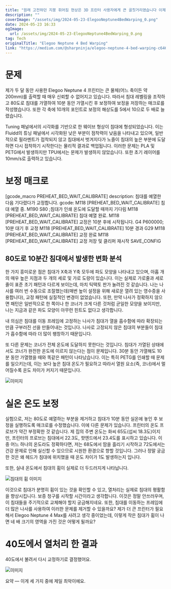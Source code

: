 ```yaml
---
title: "원래 고전하던 지붕 휘어짐 현상은 3D 프린터 사용자에게 큰 골칫거리였습니다 이제 Elegoo Neptune 4의 침대 휘어짐 문제를 해결하는 방법을 알아보겠습니다"
description: ""
coverImage: "/assets/img/2024-05-23-ElegooNeptune4BedWarping_0.png"
date: 2024-05-23 16:33
ogImage:
  url: /assets/img/2024-05-23-ElegooNeptune4BedWarping_0.png
tag: Tech
originalTitle: "Elegoo Neptune 4 Bed Warping"
link: "https://medium.com/@sharpninja/elegoo-neptune-4-bed-warping-c646633a4fb5"
---
```


# 문제

제가 두 달 동안 사용한 Elegoo Neptune 4 프린터는 큰 물체(어느 축이든 약 200mm)를 출력할 때 매우 신뢰할 수 없어지고 있습니다. 따라서 침대 레벨링을 조작하고 80도로 침대를 가열하여 10분 동안 가열시킨 후 보정하여 보정을 저장하는 매크로를 작성했습니다. 또한 각 축에 10개의 포인트로 보정의 해상도를 5에서 10으로 두 배로 늘렸습니다.

Tuning 패널에서의 시각화를 기반으로 한 웨이브 형상이 침대에 형성되었습니다. 이는 Fluidd의 튜닝 패널에서 시각화된 낮은 부분이 점착력이 낮음을 나타내고 있으며, 일반적으로 필라멘트가 접착되지 않고 침대에서 벗겨지다가 노즐이 침대의 높은 부분에 도달하면 다시 접착하기 시작한다는 물리적 결과로 백업됩니다. 이러한 문제는 PLA 및 PETG에서 발생하지만 TPU에서는 문제가 발생하지 않았습니다. 또한 초기 레이어를 10mm/s로 출력하고 있습니다.

# 보정 매크로

<div class="content-ad"></div>

[gcode_macro PREHEAT_BED_WAIT_CALIBRATE]
description: 침대를 예열한 다음 기다렸다가 교정합니다.
gcode:
M118 [PREHEAT_BED_WAIT_CALIBRATE] 침대 예열 중.
M190 S80 ;침대가 인쇄 온도에 도달할 때까지 기다림
M118 [PREHEAT_BED_WAIT_CALIBRATE] 침대 예열 완료.
M118 [PREHEAT_BED_WAIT_CALIBRATE] 교정은 10분 후에 시작됩니다.
G4 P600000; 10분 대기 후 교정
M118 [PREHEAT_BED_WAIT_CALIBRATE] 10분 경과
G29
M118 [PREHEAT_BED_WAIT_CALIBRATE] 교정 완료
M118 [PREHEAT_BED_WAIT_CALIBRATE] 교정 저장 및 클리퍼 재시작
SAVE_CONFIG

## 80도로 10분간 침대에서 발생한 변화 분석

한 가지 흥미로운 점은 침대가 X축과 Y축 모두에 파도 모양을 나타내고 있으며, 아홉 개의 매우 높은 지점과 두 개의 세로 및 가로 도랑이 있습니다. 이는 실제로 가로줄과 세로줄이 표준 초기 패턴과 다르게 보이는데, 마치 틱택토 판가 눌려진 것 같습니다. 나는 나사를 여러 번 수동으로 조절했는데(매번 높이 설정을 위해 새로운 열려 있는 영수증을 사용합니다), 교정 패턴에 실질적인 변경이 없었습니다. 또한, 만약 나사가 정확하지 않으면 패턴은 일반적으로 한 쪽이나 한 코너가 크게 다른 것처럼 균일한 모양을 보이지만, 나는 지금과 같은 파도 모양이 아무런 힌트도 없다고 생각합니다.

내 의심은 침대를 이동 프레임에 고정하는 나사가 침대가 열을 흡수함에 따라 확장되는 만큼 구부러진 선을 만들어내는 것입니다. 나사로 고정되지 않은 침대의 부분들이 침대가 흡수함에 따라 더 많이 팽창하기 때문입니다.

<div class="content-ad"></div>

또 다른 문제는 코너가 전체 온도에 도달하지 못한다는 것입니다. 침대가 가열된 상태에서도 코너가 완전한 온도에 이르지 않는다는 점이 문제입니다. 30분 동안 가열해도 10분 동안 가열했을 때와 똑같은 패턴이 나타났습니다. 이는 특히 PETG를 인쇄할 때 문제를 일으키는데, 이는 보다 높은 침대 온도가 필요하고 따라서 열원 요소(즉, 코너)에서 멀어질수록 온도 차이가 커지기 때문입니다.

![이미지](/assets/img/2024-05-23-ElegooNeptune4BedWarping_0.png)

# 실온 온도 보정

실험으로, 저는 80도로 예열하는 부분을 제거하고 침대가 10분 동안 실온에 놓인 후 보정을 실행하도록 매크로를 수정했습니다. 이에 다른 문제가 있습니다. 프린터의 온도 프로브가 약간 부정확한 것 같습니다. 제 집의 주변 온도는 화씨 65도(섭씨 18.3도)이지만, 프린터의 프로브는 침대에서 22.3도, 핫엔드에서 23.4도를 표시하고 있습니다. 이 중 어느 하나의 온도라도 정확하다면, 저는 68도에서 땀을 흘리기 시작하고 72도에서는 건강 문제로 인해 실신할 수 있으므로 시원한 환경으로 향할 것입니다. 그러나 정말 궁금한 것은 왜 헤드가 침대에 위치했을 때 온도 차이가 1도 발생하는지 입니다.

<div class="content-ad"></div>

또한, 실내 온도에서 침대의 휨이 실제로 더 두드러지게 나타납니다.

![침대의 휨 이미지](/assets/img/2024-05-23-ElegooNeptune4BedWarping_1.png)

이것으로 침대가 분명히 휨이 있는 것을 확인할 수 있고, 열처리는 실제로 침대의 평활함을 향상시킵니다. 보증 청구를 시작할 시간이라고 생각합니다. 이것은 정말 안쓰러우며, 이 침대들을 주기적으로 교체해야 할지 궁금해지네요. 또한, 침대를 이동하는 프레임에 더 많은 나사를 사용하여 이러한 문제를 제거할 수 있을까요? 제가 더 큰 프린터가 필요해서 Elegoo Neptune 4 Max를 사려고 생각 중이었는데, 이렇게 작은 침대가 휨이 나면 네 배 크기의 영역을 가진 것은 어떻게 될까요?

# 40도에서 열처리 한 결과

<div class="content-ad"></div>

40도에서 불려서 다시 교정하기로 결정했어요.

![이미지](/assets/img/2024-05-23-ElegooNeptune4BedWarping_2.png)

요약 — 이게 세 가지 중에 제일 최악이에요.
